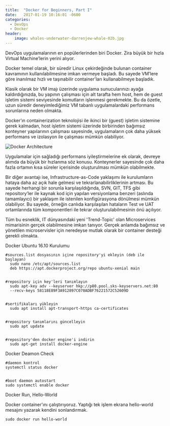 ```yaml
---
title:  "Docker for Beginners, Part I"
date:   2017-01-19 10:16:01 -0600
categories:
  - DevOps
  - Docker
header:
    image: whales-underwater-darrenjew-whale-02b.jpg
---
```


DevOps uygulamalarının en popülerlerinden biri Docker. Zira büyük bir hızla Virtual Machine’lerin yerini alıyor.

Docker temel olarak, bir süredir Linux çekirdeğinde bulunan container kavramının kullanılabilmesine imkan vermeye başladı. Bu sayede VM’lere göre inanılmaz hızlı ve taşınabilir container'ları kullanabilmeye başladık.

Klasik olarak bir VM imajı üzerinde uygulama sunucularınızı ayağa kaldırdığınızda, bu yapının çalışması için alt tarafta hem host, hem de guest işletim sistemi seviyesinde komutların işlenmesi gerekmekte. Bu da özetle, uzun süredir deneyimlediğimiz VM tabanlı uygulamalardaki performans sorunlarına neden olmakta.

Docker’ın containerization teknolojisi ile ikinci bir (guest) işletim sistemine gerek kalmadan, host işletim sistemi üzerinde birbirinden bağımsız konteyner yapılarının çalışması sayesinde, uygulamaların çok daha yüksek performans ve izolasyon ile çalışması mümkün olabiliyor.

![Docker Architecture](https://berkdulger.github.io/images/docker-architecture.png)

Uygulamalar için sağladığı performans iyileştirmelerine ek olarak, devreye alımda da büyük bir hızlanma söz konusu. Konteynerler sayesinde çok daha fazla ortamın kısa süreler içerisinde oluşturulması mümkün olabilmekte.

Bir diğer avantajı ise, Infrastructure-as-Code yaklaşımı ile kurulumların hataya daha az açık hale gelmesi ve tekrarlanabilirliklerinin artması. Bu sayede herhangi bir sorunla karşılaşıldığında, SVN, GIT, TFS gibi repository’ler ile kaynak kod için yapılan versiyonlama benzeri (aslında tamamlayıcı) bir yaklaşım ile istenilen konfigürasyona dönülmesi mümkün olabiliyor. Bu sayede, örneğin canlıda karşılaşılan hataların Test ve UAT ortamlarında tüm komponentleri ile tekrar oluşturulabilmesinin önü açılıyor.

Tüm bu esneklik, IT dünyasındaki yeni 'Trend-Topic' olan Microservices mimarisinin gerçek olabilmesine imkan tanıyor. Gerçek anlamda bağımsız ve yönetilen microservisler için neredeyse mutlak olarak bir container desteği gerekli olmakta.

Docker Ubuntu 16.10 Kurulumu

    #sources.list dosyasının içine repository'yi ekleyin (deb ile başlayan)
      sudo nano /etc/apt/sources.list
      deb https://apt.dockerproject.org/repo ubuntu-xenial main
    
    ﻿
    #repository için key'leri tanımlayın
      sudo apt-key adv --keyserver hkp://p80.pool.sks-keyservers.net:80 
    ﻿  --recv-keys ﻿58118E89F3A912897C070ADBF76221572C52609D
    ﻿
    
    #sertifikaları yükleyin
      sudo apt install apt-transport-https ca-certificates
    
    
    #repository tanımlarını güncelleyin
      sudo apt update
    
    
    #repository'den docker engine'i indirin
      sudo apt-get install docker-engine
      
Docker Deamon Check

    #daemon kontrol
    systemctl status docker
    
    
    #boot daemon autostart
    sudo systemctl enable docker


Docker Run, Hello-World

Docker container'ını çalıştırıyoruz. Yaptığı tek işlem ekrana hello-world mesajını yazarak kendini sonlandırmak.

    sudo docker run hello-world
